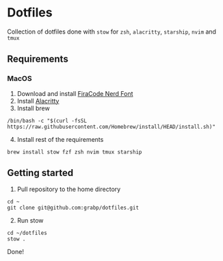 # Dotfiles

Collection of dotfiles done with `stow` for `zsh`, `alacritty`, `starship`, `nvim` and `tmux`

## Requirements

### MacOS
1. Download and install [FiraCode Nerd Font](https://www.nerdfonts.com/font-downloads)
2. Install [Alacritty](https://github.com/alacritty/alacritty/releases)
3. Install brew
```shell
/bin/bash -c "$(curl -fsSL https://raw.githubusercontent.com/Homebrew/install/HEAD/install.sh)"
```
4. Install rest of the requirements

```shell
brew install stow fzf zsh nvim tmux starship
```

## Getting started

1. Pull repository to the home directory
```shell
cd ~
git clone git@github.com:grabp/dotfiles.git 
```
2. Run stow
```shell
cd ~/dotfiles
stow .
```

Done!

